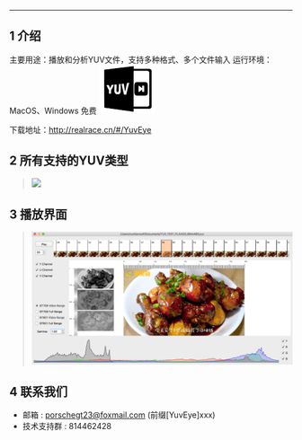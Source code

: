 --------------------------------------------------

## 1 介绍
主要用途：播放和分析YUV文件，支持多种格式、多个文件输入
运行环境：MacOS、Windows
免费
<img width="100" src="./assets/logo.png">

下载地址：http://realrace.cn/#/YuvEye

## 2 所有支持的YUV类型

> <img width="200" src="https://user-images.githubusercontent.com/11828206/78096156-8733c280-740b-11ea-903e-f19739cad081.png">

## 3 播放界面

> <img src="./assets/show.jpg" >



## 4 联系我们
- 邮箱 : porschegt23@foxmail.com (前缀[YuvEye]xxx)
- 技术支持群 : 814462428


